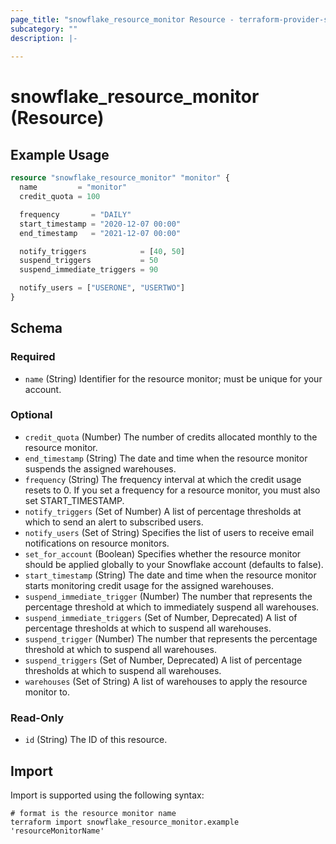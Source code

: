 ```yaml
---
page_title: "snowflake_resource_monitor Resource - terraform-provider-snowflake"
subcategory: ""
description: |-
  
---
```


# snowflake_resource_monitor (Resource)



## Example Usage

```terraform
resource "snowflake_resource_monitor" "monitor" {
  name         = "monitor"
  credit_quota = 100

  frequency       = "DAILY"
  start_timestamp = "2020-12-07 00:00"
  end_timestamp   = "2021-12-07 00:00"

  notify_triggers            = [40, 50]
  suspend_triggers           = 50
  suspend_immediate_triggers = 90

  notify_users = ["USERONE", "USERTWO"]
}
```

<!-- schema generated by tfplugindocs -->
## Schema

### Required

- `name` (String) Identifier for the resource monitor; must be unique for your account.

### Optional

- `credit_quota` (Number) The number of credits allocated monthly to the resource monitor.
- `end_timestamp` (String) The date and time when the resource monitor suspends the assigned warehouses.
- `frequency` (String) The frequency interval at which the credit usage resets to 0. If you set a frequency for a resource monitor, you must also set START_TIMESTAMP.
- `notify_triggers` (Set of Number) A list of percentage thresholds at which to send an alert to subscribed users.
- `notify_users` (Set of String) Specifies the list of users to receive email notifications on resource monitors.
- `set_for_account` (Boolean) Specifies whether the resource monitor should be applied globally to your Snowflake account (defaults to false).
- `start_timestamp` (String) The date and time when the resource monitor starts monitoring credit usage for the assigned warehouses.
- `suspend_immediate_trigger` (Number) The number that represents the percentage threshold at which to immediately suspend all warehouses.
- `suspend_immediate_triggers` (Set of Number, Deprecated) A list of percentage thresholds at which to suspend all warehouses.
- `suspend_trigger` (Number) The number that represents the percentage threshold at which to suspend all warehouses.
- `suspend_triggers` (Set of Number, Deprecated) A list of percentage thresholds at which to suspend all warehouses.
- `warehouses` (Set of String) A list of warehouses to apply the resource monitor to.

### Read-Only

- `id` (String) The ID of this resource.

## Import

Import is supported using the following syntax:

```shell
# format is the resource monitor name
terraform import snowflake_resource_monitor.example 'resourceMonitorName'
```
